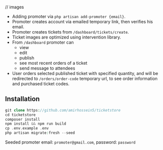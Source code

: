 // images

- Adding promoter via `php artisan add-promoter {email}`.
- Promoter creates account via emailed temporary link, then verifies his email.
- Promoter creates tickets from `/dashboard/tickets/create`.
- Ticket images are optimized using intervention library.
- From `/dashboard` promoter can
    - view
    - edit
    - publish
    - see most recent orders of a ticket
    - send message to attendees
- User orders selected published ticket with specified quantity,
and will be redirected to `/orders/order-code` temporary url,
to see order information and purchased ticket codes.

## Installation

```php
git clone https://github.com/amirhossein5/ticketstore
cd ticketstore
composer install
npm install && npm run build
cp .env.example .env
php artisan migrate:fresh --seed
```

Seeded promoter email: `promoter@gmail.com`, password: `password`
